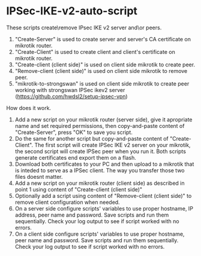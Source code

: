 # IPSec-IKE-v2-auto-script
These scripts create\remove IPsec IKE v2 server and\or peers. 

1. "Create-Server" is used to create server and server's CA certificate on mikrotik router.
2. "Create-Client" is used to create client and client's certificate on mikrotik router.
3. "Create-client (client side)" is used on client side mikrotik to create peer.
4. "Remove-client (client side)" is used on client side mikrotik to remove peer.
5. "mikrotik-to-strongswan" is used on client side mikrotik to create peer working with strongswan IPSec ikev2 server (https://github.com/hwdsl2/setup-ipsec-vpn)

How does it work.

1. Add a new script on your mikrotik router (server side), give it apropriate name and set required permissions, then copy-and-paste content of "Create-Server", press "OK" to save you script. 
2. Do the same for another script but copy-and-paste content of "Create-Client". The first script will create IPSec IKE v2 server on your mikrotik, the second script will create IPSec peer when you run it. Both scripts generate certificates end export them on a flash.
3. Download both certificates to your PC and then upload to a mikrotik that is inteded to serve as a IPSec client. The way you transfer those two files doesnt matter.
4. Add a new script on your mikrotik router (client side) as described in point 1 using content of "Create-client (client side)"
5. Optionally add a script using content of "Remove-client (client side)" to remove client configuration when needed.
6. On a server side configure scripts' variables to use proper hostname, IP address, peer name and password. Save scripts and run them sequentially. Check your log output to see if script worked with no errors.
7. On a client side configure scripts' variables to use proper hostname, peer name and password. Save scripts and run them sequentially. Check your log output to see if script worked with no errors.

